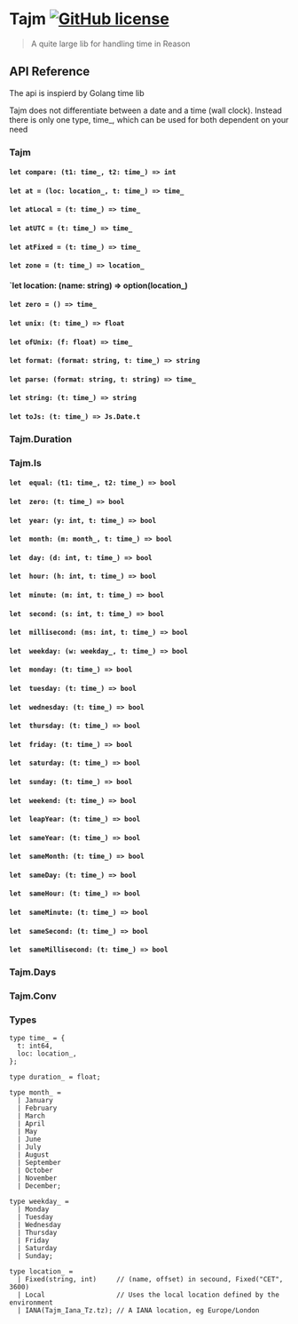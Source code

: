 # Tajm [![GitHub license](https://img.shields.io/badge/license-MIT-blue.svg?style=flat-square)](https://github.com/crholm/tajm/blob/master/LICENSE)

> A quite large lib for handling time in Reason

## API Reference
The api is inspierd by Golang time lib

Tajm does not differentiate between a date and a time (wall clock). Instead there is only one type, time_, which can be used for both dependent on your need

### Tajm


#### `let compare: (t1: time_, t2: time_) => int`
#### `let at = (loc: location_, t: time_) => time_`

#### `let atLocal = (t: time_) => time_`
#### `let atUTC = (t: time_) => time_`
#### `let atFixed = (t: time_) => time_`
#### `let zone = (t: time_) => location_`
#### `let location: (name: string) => option(location_)
#### `let zero = () => time_`

#### `let unix: (t: time_) => float`
#### `let ofUnix: (f: float) => time_`



#### `let format: (format: string, t: time_) => string`
#### `let parse: (format: string, t: string) => time_`
#### `let string: (t: time_) => string`
#### `let toJs: (t: time_) => Js.Date.t`

### Tajm.Duration


### Tajm.Is
#### `let  equal: (t1: time_, t2: time_) => bool`
#### `let  zero: (t: time_) => bool`

#### `let  year: (y: int, t: time_) => bool`
#### `let  month: (m: month_, t: time_) => bool`
#### `let  day: (d: int, t: time_) => bool`
#### `let  hour: (h: int, t: time_) => bool`
#### `let  minute: (m: int, t: time_) => bool`
#### `let  second: (s: int, t: time_) => bool`
#### `let  millisecond: (ms: int, t: time_) => bool`

#### `let  weekday: (w: weekday_, t: time_) => bool`
#### `let  monday: (t: time_) => bool`
#### `let  tuesday: (t: time_) => bool`
#### `let  wednesday: (t: time_) => bool`
#### `let  thursday: (t: time_) => bool`
#### `let  friday: (t: time_) => bool`
#### `let  saturday: (t: time_) => bool`
#### `let  sunday: (t: time_) => bool`

#### `let  weekend: (t: time_) => bool`
#### `let  leapYear: (t: time_) => bool`

#### `let  sameYear: (t: time_) => bool`
#### `let  sameMonth: (t: time_) => bool`
#### `let  sameDay: (t: time_) => bool`
#### `let  sameHour: (t: time_) => bool`
#### `let  sameMinute: (t: time_) => bool`
#### `let  sameSecond: (t: time_) => bool`
#### `let  sameMillisecond: (t: time_) => bool`


### Tajm.Days
### Tajm.Conv


### Types
```reasonml
type time_ = {
  t: int64,
  loc: location_,
};
```


```reasonml
type duration_ = float;
```


```reasonml
type month_ =
  | January
  | February
  | March
  | April
  | May
  | June
  | July
  | August
  | September
  | October
  | November
  | December;
```


```reasonml 
type weekday_ =
  | Monday
  | Tuesday
  | Wednesday
  | Thursday
  | Friday
  | Saturday
  | Sunday;
  ```


```reasonml
type location_ =
  | Fixed(string, int)     // (name, offset) in secound, Fixed("CET", 3600)
  | Local                  // Uses the local location defined by the environment
  | IANA(Tajm_Iana_Tz.tz); // A IANA location, eg Europe/London
```
